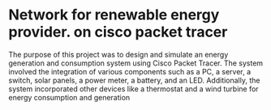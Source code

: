 # Network for  renewable energy provider. on cisco packet tracer
 The purpose of this project was to design and simulate an energy generation and consumption system using Cisco Packet Tracer. The system involved the integration of various components such as a PC, a server, a switch, solar panels, a power meter, a battery, and an LED. Additionally, the system incorporated other devices like a thermostat and a wind turbine for energy consumption and generation
